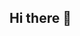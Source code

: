 ## Hi there 👋

<!--


- 🔭 I’m currently working on building automated ML workflows 
- 🌱 I’m currently learning coding and automation
- 👯 I’m looking to collaborate on 
- 🤔 I’m looking for help with 
- 💬 Ask me about Ml workflows and automation
- 😄 Pronouns: He/Him
- ⚡ fact: We all are going to die So plan your time accordingly
-->
